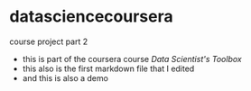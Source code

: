 # datasciencecoursera
course project part 2

* this is part of the coursera course *Data Scientist's Toolbox*
* this also is the first markdown file that I edited
* and this is also a demo
